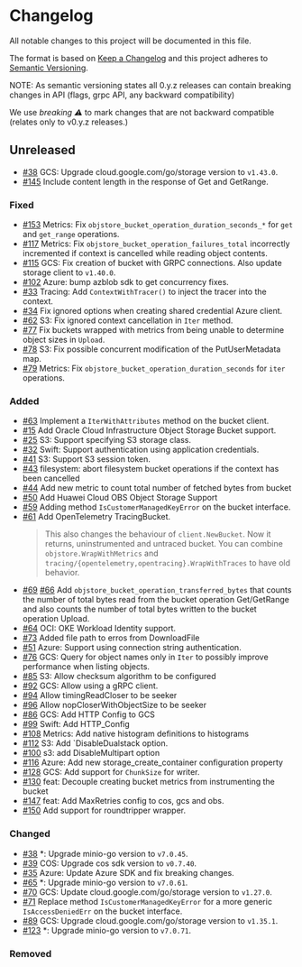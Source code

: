 # Changelog

All notable changes to this project will be documented in this file.

The format is based on [Keep a Changelog](http://keepachangelog.com/en/1.0.0/) and this project adheres to [Semantic Versioning](http://semver.org/spec/v2.0.0.html).

NOTE: As semantic versioning states all 0.y.z releases can contain breaking changes in API (flags, grpc API, any backward compatibility)

We use *breaking :warning:* to mark changes that are not backward compatible (relates only to v0.y.z releases.)

## Unreleased
- [#38](https://github.com/thanos-io/objstore/pull/38) GCS: Upgrade cloud.google.com/go/storage version to `v1.43.0`.
- [#145](https://github.com/thanos-io/objstore/pull/145) Include content length in the response of Get and GetRange.

### Fixed
- [#153](https://github.com/thanos-io/objstore/pull/153) Metrics: Fix `objstore_bucket_operation_duration_seconds_*` for `get` and `get_range` operations.
- [#117](https://github.com/thanos-io/objstore/pull/117) Metrics: Fix `objstore_bucket_operation_failures_total` incorrectly incremented if context is cancelled while reading object contents.
- [#115](https://github.com/thanos-io/objstore/pull/115) GCS: Fix creation of bucket with GRPC connections. Also update storage client to `v1.40.0`.
- [#102](https://github.com/thanos-io/objstore/pull/102) Azure: bump azblob sdk to get concurrency fixes.
- [#33](https://github.com/thanos-io/objstore/pull/33) Tracing: Add `ContextWithTracer()` to inject the tracer into the context.
- [#34](https://github.com/thanos-io/objstore/pull/34) Fix ignored options when creating shared credential Azure client.
- [#62](https://github.com/thanos-io/objstore/pull/62) S3: Fix ignored context cancellation in `Iter` method.
- [#77](https://github.com/thanos-io/objstore/pull/77) Fix buckets wrapped with metrics from being unable to determine object sizes in `Upload`.
- [#78](https://github.com/thanos-io/objstore/pull/78) S3: Fix possible concurrent modification of the PutUserMetadata map.
- [#79](https://github.com/thanos-io/objstore/pull/79) Metrics: Fix `objstore_bucket_operation_duration_seconds` for `iter` operations.

### Added
- [#63](https://github.com/thanos-io/objstore/pull/63) Implement a `IterWithAttributes` method on the bucket client.
- [#15](https://github.com/thanos-io/objstore/pull/15) Add Oracle Cloud Infrastructure Object Storage Bucket support.
- [#25](https://github.com/thanos-io/objstore/pull/25) S3: Support specifying S3 storage class.
- [#32](https://github.com/thanos-io/objstore/pull/32) Swift: Support authentication using application credentials.
- [#41](https://github.com/thanos-io/objstore/pull/41) S3: Support S3 session token.
- [#43](https://github.com/thanos-io/objstore/pull/43) filesystem: abort filesystem bucket operations if the context has been cancelled
- [#44](https://github.com/thanos-io/objstore/pull/44) Add new metric to count total number of fetched bytes from bucket
- [#50](https://github.com/thanos-io/objstore/pull/50) Add Huawei Cloud OBS Object Storage Support
- [#59](https://github.com/thanos-io/objstore/pull/59) Adding method `IsCustomerManagedKeyError` on the bucket interface.
- [#61](https://github.com/thanos-io/objstore/pull/61) Add OpenTelemetry TracingBucket.
    > This also changes the behaviour of `client.NewBucket`. Now it returns, uninstrumented and untraced bucket.
    You can combine `objstore.WrapWithMetrics` and `tracing/{opentelemetry,opentracing}.WrapWithTraces` to have old behavior.
- [#69](https://github.com/thanos-io/objstore/pull/69) [#66](https://github.com/thanos-io/objstore/pull/66) Add `objstore_bucket_operation_transferred_bytes` that counts the number of total bytes read from the bucket operation Get/GetRange and also counts the number of total bytes written to the bucket operation Upload.
- [#64](https://github.com/thanos-io/objstore/pull/64) OCI: OKE Workload Identity support.
- [#73](https://github.com/thanos-io/objstore/pull/73) Аdded file path to erros from DownloadFile
- [#51](https://github.com/thanos-io/objstore/pull/51) Azure: Support using connection string authentication.
- [#76](https://github.com/thanos-io/objstore/pull/76) GCS: Query for object names only in `Iter` to possibly improve performance when listing objects.
- [#85](https://github.com/thanos-io/objstore/pull/85) S3: Allow checksum algorithm to be configured
- [#92](https://github.com/thanos-io/objstore/pull/92) GCS: Allow using a gRPC client.
- [#94](https://github.com/thanos-io/objstore/pull/94) Allow timingReadCloser to be seeker
- [#96](https://github.com/thanos-io/objstore/pull/96) Allow nopCloserWithObjectSize to be seeker
- [#86](https://github.com/thanos-io/objstore/pull/86) GCS: Add HTTP Config to GCS
- [#99](https://github.com/thanos-io/objstore/pull/99) Swift: Add HTTP_Config
- [#108](https://github.com/thanos-io/objstore/pull/108) Metrics: Add native histogram definitions to histograms
- [#112](https://github.com/thanos-io/objstore/pull/112) S3: Add `DisableDualstack option.
- [#100](https://github.com/thanos-io/objstore/pull/100) s3: add DisableMultipart option
- [#116](https://github.com/thanos-io/objstore/pull/116) Azure: Add new storage_create_container configuration property
- [#128](https://github.com/thanos-io/objstore/pull/128) GCS: Add support for `ChunkSize` for writer.
- [#130](https://github.com/thanos-io/objstore/pull/130) feat: Decouple creating bucket metrics from instrumenting the bucket
- [#147](https://github.com/thanos-io/objstore/pull/147) feat: Add MaxRetries config to cos, gcs and obs.
- [#150](https://github.com/thanos-io/objstore/pull/150) Add support for roundtripper wrapper.

### Changed
- [#38](https://github.com/thanos-io/objstore/pull/38) *: Upgrade minio-go version to `v7.0.45`.
- [#39](https://github.com/thanos-io/objstore/pull/39) COS: Upgrade cos sdk version to `v0.7.40`.
- [#35](https://github.com/thanos-io/objstore/pull/35) Azure: Update Azure SDK and fix breaking changes.
- [#65](https://github.com/thanos-io/objstore/pull/65) *: Upgrade minio-go version to `v7.0.61`.
- [#70](https://github.com/thanos-io/objstore/pull/70) GCS: Update cloud.google.com/go/storage version to `v1.27.0`.
- [#71](https://github.com/thanos-io/objstore/pull/71) Replace method `IsCustomerManagedKeyError` for a more generic `IsAccessDeniedErr` on the bucket interface.
- [#89](https://github.com/thanos-io/objstore/pull/89) GCS: Upgrade cloud.google.com/go/storage version to `v1.35.1`.
- [#123](https://github.com/thanos-io/objstore/pull/123) *: Upgrade minio-go version to `v7.0.71`.
### Removed
